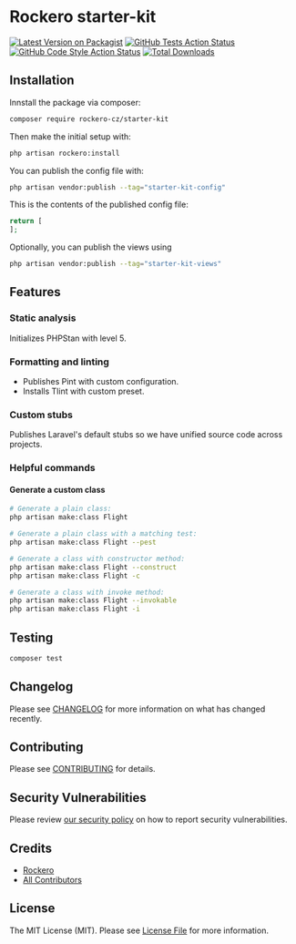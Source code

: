 # Rockero starter-kit

[![Latest Version on Packagist](https://img.shields.io/packagist/v/rockero-cz/starter-kit.svg?style=flat-square)](https://packagist.org/packages/rockero-cz/starter-kit)
[![GitHub Tests Action Status](https://img.shields.io/github/workflow/status/rockero-cz/starter-kit/run-tests?label=tests)](https://github.com/rockero-cz/starter-kit/actions?query=workflow%3Arun-tests+branch%3Amain)
[![GitHub Code Style Action Status](https://img.shields.io/github/workflow/status/rockero-cz/starter-kit/Fix%20PHP%20code%20style%20issues?label=code%20style)](https://github.com/rockero-cz/starter-kit/actions?query=workflow%3A"Fix+PHP+code+style+issues"+branch%3Amain)
[![Total Downloads](https://img.shields.io/packagist/dt/rockero-cz/starter-kit.svg?style=flat-square)](https://packagist.org/packages/rockero-cz/starter-kit)

## Installation

Innstall the package via composer:

```bash
composer require rockero-cz/starter-kit
```

Then make the initial setup with:

```bash
php artisan rockero:install
```

You can publish the config file with:

```bash
php artisan vendor:publish --tag="starter-kit-config"
```

This is the contents of the published config file:

```php
return [
];
```

Optionally, you can publish the views using

```bash
php artisan vendor:publish --tag="starter-kit-views"
```

## Features

### Static analysis

Initializes PHPStan with level 5.

### Formatting and linting

-   Publishes Pint with custom configuration.
-   Installs Tlint with custom preset.

### Custom stubs

Publishes Laravel's default stubs so we have unified source code across projects.

### Helpful commands

#### Generate a custom class

```bash
# Generate a plain class:
php artisan make:class Flight

# Generate a plain class with a matching test:
php artisan make:class Flight --pest

# Generate a class with constructor method:
php artisan make:class Flight --construct
php artisan make:class Flight -c

# Generate a class with invoke method:
php artisan make:class Flight --invokable
php artisan make:class Flight -i
```

## Testing

```bash
composer test
```

## Changelog

Please see [CHANGELOG](CHANGELOG.md) for more information on what has changed recently.

## Contributing

Please see [CONTRIBUTING](CONTRIBUTING.md) for details.

## Security Vulnerabilities

Please review [our security policy](../../security/policy) on how to report security vulnerabilities.

## Credits

-   [Rockero](https://github.com/rockero-cz)
-   [All Contributors](../../contributors)

## License

The MIT License (MIT). Please see [License File](LICENSE.md) for more information.
